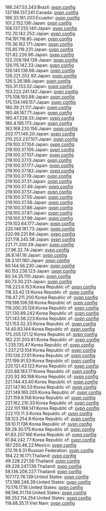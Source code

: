 186.247.53.243:Brazil: [ovpn config](vpn/186_247_53_243.ovpn)  
137.186.137.241:Canada: [ovpn config](vpn/137_186_137_241.ovpn)  
186.33.161.203:Ecuador: [ovpn config](vpn/186_33_161_203.ovpn)  
101.2.152.136:Japan: [ovpn config](vpn/101_2_152_136.ovpn)  
106.137.255.140:Japan: [ovpn config](vpn/106_137_255_140.ovpn)  
112.70.142.252:Japan: [ovpn config](vpn/112_70_142_252.ovpn)  
114.191.118.85:Japan: [ovpn config](vpn/114_191_118_85.ovpn)  
115.36.162.171:Japan: [ovpn config](vpn/115_36_162_171.ovpn)  
115.85.119.231:Japan: [ovpn config](vpn/115_85_119_231.ovpn)  
121.82.226.96:Japan: [ovpn config](vpn/121_82_226_96.ovpn)  
122.208.194.126:Japan: [ovpn config](vpn/122_208_194_126.ovpn)  
126.115.142.33:Japan: [ovpn config](vpn/126_115_142_33.ovpn)  
126.145.136.66:Japan: [ovpn config](vpn/126_145_136_66.ovpn)  
126.221.202.92:Japan: [ovpn config](vpn/126_221_202_92.ovpn)  
126.5.26.188:Japan: [ovpn config](vpn/126_5_26_188.ovpn)  
150.31.133.52:Japan: [ovpn config](vpn/150_31_133_52.ovpn)  
153.222.241.142:Japan: [ovpn config](vpn/153_222_241_142.ovpn)  
175.108.193.88:Japan: [ovpn config](vpn/175_108_193_88.ovpn)  
175.134.149.157:Japan: [ovpn config](vpn/175_134_149_157.ovpn)  
180.39.21.117:Japan: [ovpn config](vpn/180_39_21_117.ovpn)  
180.46.167.71:Japan: [ovpn config](vpn/180_46_167_71.ovpn)  
180.47.228.33:Japan: [ovpn config](vpn/180_47_228_33.ovpn)  
180.4.195.173:Japan: [ovpn config](vpn/180_4_195_173.ovpn)  
182.169.230.156:Japan: [ovpn config](vpn/182_169_230_156.ovpn)  
202.171.149.20:Japan: [ovpn config](vpn/202_171_149_20.ovpn)  
210.253.237.107:Japan: [ovpn config](vpn/210_253_237_107.ovpn)  
219.100.37.104:Japan: [ovpn config](vpn/219_100_37_104.ovpn)  
219.100.37.105:Japan: [ovpn config](vpn/219_100_37_105.ovpn)  
219.100.37.107:Japan: [ovpn config](vpn/219_100_37_107.ovpn)  
219.100.37.13:Japan: [ovpn config](vpn/219_100_37_13.ovpn)  
219.100.37.177:Japan: [ovpn config](vpn/219_100_37_177.ovpn)  
219.100.37.182:Japan: [ovpn config](vpn/219_100_37_182.ovpn)  
219.100.37.19:Japan: [ovpn config](vpn/219_100_37_19.ovpn)  
219.100.37.31:Japan: [ovpn config](vpn/219_100_37_31.ovpn)  
219.100.37.49:Japan: [ovpn config](vpn/219_100_37_49.ovpn)  
219.100.37.51:Japan: [ovpn config](vpn/219_100_37_51.ovpn)  
219.100.37.55:Japan: [ovpn config](vpn/219_100_37_55.ovpn)  
219.100.37.58:Japan: [ovpn config](vpn/219_100_37_58.ovpn)  
219.100.37.86:Japan: [ovpn config](vpn/219_100_37_86.ovpn)  
219.100.37.87:Japan: [ovpn config](vpn/219_100_37_87.ovpn)  
219.100.37.96:Japan: [ovpn config](vpn/219_100_37_96.ovpn)  
219.102.64.177:Japan: [ovpn config](vpn/219_102_64_177.ovpn)  
220.146.181.73:Japan: [ovpn config](vpn/220_146_181_73.ovpn)  
220.99.231.94:Japan: [ovpn config](vpn/220_99_231_94.ovpn)  
221.118.245.58:Japan: [ovpn config](vpn/221_118_245_58.ovpn)  
221.71.200.29:Japan: [ovpn config](vpn/221_71_200_29.ovpn)  
27.96.32.74:Japan: [ovpn config](vpn/27_96_32_74.ovpn)  
36.8.141.16:Japan: [ovpn config](vpn/36_8_141_16.ovpn)  
58.3.101.180:Japan: [ovpn config](vpn/58_3_101_180.ovpn)  
60.144.56.230:Japan: [ovpn config](vpn/60_144_56_230.ovpn)  
60.153.236.123:Japan: [ovpn config](vpn/60_153_236_123.ovpn)  
60.34.35.110:Japan: [ovpn config](vpn/60_34_35_110.ovpn)  
60.73.30.231:Japan: [ovpn config](vpn/60_73_30_231.ovpn)  
118.223.6.153:Korea Republic of: [ovpn config](vpn/118_223_6_153.ovpn)  
118.33.42.13:Korea Republic of: [ovpn config](vpn/118_33_42_13.ovpn)  
118.47.211.200:Korea Republic of: [ovpn config](vpn/118_47_211_200.ovpn)  
119.196.109.58:Korea Republic of: [ovpn config](vpn/119_196_109_58.ovpn)  
119.200.35.126:Korea Republic of: [ovpn config](vpn/119_200_35_126.ovpn)  
121.130.89.242:Korea Republic of: [ovpn config](vpn/121_130_89_242.ovpn)  
121.143.56.223:Korea Republic of: [ovpn config](vpn/121_143_56_223.ovpn)  
121.153.32.33:Korea Republic of: [ovpn config](vpn/121_153_32_33.ovpn)  
14.40.83.144:Korea Republic of: [ovpn config](vpn/14_40_83_144.ovpn)  
175.205.121.12:Korea Republic of: [ovpn config](vpn/175_205_121_12.ovpn)  
182.231.203.81:Korea Republic of: [ovpn config](vpn/182_231_203_81.ovpn)  
1.235.135.47:Korea Republic of: [ovpn config](vpn/1_235_135_47.ovpn)  
1.237.213.104:Korea Republic of: [ovpn config](vpn/1_237_213_104.ovpn)  
210.126.27.61:Korea Republic of: [ovpn config](vpn/210_126_27_61.ovpn)  
211.199.91.53:Korea Republic of: [ovpn config](vpn/211_199_91_53.ovpn)  
220.121.43.122:Korea Republic of: [ovpn config](vpn/220_121_43_122.ovpn)  
220.88.183.17:Korea Republic of: [ovpn config](vpn/220_88_183_17.ovpn)  
220.92.90.198:Korea Republic of: [ovpn config](vpn/220_92_90_198.ovpn)  
221.144.43.40:Korea Republic of: [ovpn config](vpn/221_144_43_40.ovpn)  
221.147.90.53:Korea Republic of: [ovpn config](vpn/221_147_90_53.ovpn)  
221.149.160.205:Korea Republic of: [ovpn config](vpn/221_149_160_205.ovpn)  
221.159.6.156:Korea Republic of: [ovpn config](vpn/221_159_6_156.ovpn)  
221.162.210.33:Korea Republic of: [ovpn config](vpn/221_162_210_33.ovpn)  
222.101.198.141:Korea Republic of: [ovpn config](vpn/222_101_198_141.ovpn)  
222.112.11.3:Korea Republic of: [ovpn config](vpn/222_112_11_3.ovpn)  
58.123.254.8:Korea Republic of: [ovpn config](vpn/58_123_254_8.ovpn)  
59.10.11.136:Korea Republic of: [ovpn config](vpn/59_10_11_136.ovpn)  
59.28.30.175:Korea Republic of: [ovpn config](vpn/59_28_30_175.ovpn)  
61.83.207.166:Korea Republic of: [ovpn config](vpn/61_83_207_166.ovpn)  
61.84.242.77:Korea Republic of: [ovpn config](vpn/61_84_242_77.ovpn)  
187.250.46.22:Mexico: [ovpn config](vpn/187_250_46_22.ovpn)  
212.19.9.31:Russian Federation: [ovpn config](vpn/212_19_9_31.ovpn)  
184.22.16.171:Thailand: [ovpn config](vpn/184_22_16_171.ovpn)  
49.228.221.56:Thailand: [ovpn config](vpn/49_228_221_56.ovpn)  
49.228.247.139:Thailand: [ovpn config](vpn/49_228_247_139.ovpn)  
58.136.208.227:Thailand: [ovpn config](vpn/58_136_208_227.ovpn)  
107.172.76.139:United States: [ovpn config](vpn/107_172_76_139.ovpn)  
173.198.248.39:United States: [ovpn config](vpn/173_198_248_39.ovpn)  
70.176.17.16:United States: [ovpn config](vpn/70_176_17_16.ovpn)  
98.196.31.114:United States: [ovpn config](vpn/98_196_31_114.ovpn)  
98.252.114.254:United States: [ovpn config](vpn/98_252_114_254.ovpn)  
118.68.35.11:Viet Nam: [ovpn config](vpn/118_68_35_11.ovpn)  
